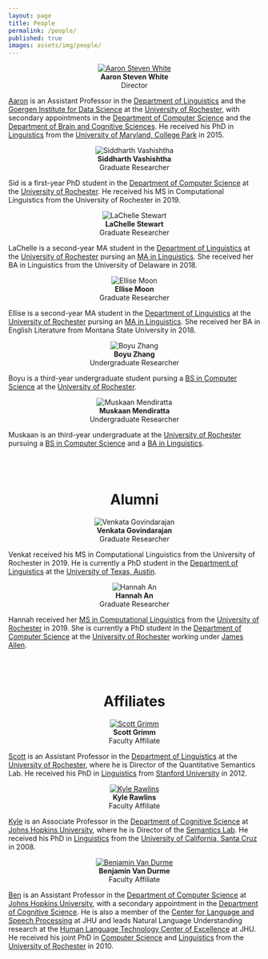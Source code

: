 ```yaml
---
layout: page
title: People
permalink: /people/
published: true
images: assets/img/people/
---
```


<div class="page" markdown="1">

<center>
<a href="http://aaronstevenwhite.io"><img class="people" alt="Aaron Steven White" src="{{ page.images | relative_url }}aaron-white.jpg" srcset="{{ page.images | relative_url }}aaron-white.jpg" /></a>
</center>  
<center><b>Aaron Steven White</b></center>
<center>Director</center>

[Aaron](http://aaronstevenwhite.io) is an Assistant Professor in the [Department of Linguistics](http://www.sas.rochester.edu/lin/index.html) and the [Goergen Institute for Data Science](http://www.sas.rochester.edu/dsc/) at the [University of Rochester](https://www.rochester.edu/), with secondary appointments in the [Department of Computer Science](https://www.cs.rochester.edu/) and the [Department of Brain and Cognitive Sciences](http://www.sas.rochester.edu/bcs/). He received his PhD in [Linguistics](http://ling.umd.edu/) from the [University of Maryland, College Park](https://www.umd.edu/) in 2015.

<center>
<img class="people" alt="Siddharth Vashishtha" src="{{ page.images | relative_url }}siddharth-vashishtha.jpg" srcset="{{ page.images | relative_url }}siddharth-vashishtha.jpg" /></center>  
<center><b>Siddharth Vashishtha</b>
</center>
<center>Graduate Researcher</center>

Sid is a first-year PhD student in the [Department of Computer Science](https://www.cs.rochester.edu/) at the [University of Rochester](https://www.rochester.edu/). He received his MS in Computational Linguistics from the University of Rochester in 2019.

<center>
<img class="people" alt="LaChelle Stewart" src="{{ page.images | relative_url }}lachelle-stewart.jpg" srcset="{{ page.images | relative_url }}lachelle-stewart.jpg" /></center>  
<center><b>LaChelle Stewart</b>
</center>
<center>Graduate Researcher</center>

LaChelle is a second-year MA student in the [Department of Linguistics](http://www.sas.rochester.edu/lin/graduate/MS.html) at the [University of Rochester](https://www.rochester.edu/) pursing an [MA in Linguistics](http://www.sas.rochester.edu/lin/graduate/master.html). She received her BA in Linguistics from the University of Delaware in 2018.

<center>
<img class="people" alt="Ellise Moon" src="{{ page.images | relative_url }}ellise-moon.jpg" srcset="{{ page.images | relative_url }}ellise-moon.jpg" /></center>  
<center><b>Ellise Moon</b>
</center>
<center>Graduate Researcher</center>

Ellise is a second-year MA student in the [Department of Linguistics](http://www.sas.rochester.edu/lin/graduate/MS.html) at the [University of Rochester](https://www.rochester.edu/) pursing an [MA in Linguistics](http://www.sas.rochester.edu/lin/graduate/master.html). She received her BA in English Literature from Montana State University in 2018.

<center>
<img class="people" alt="Boyu Zhang" src="{{ page.images | relative_url }}boyu-zhang.jpg" srcset="{{ page.images | relative_url }}boyu-zhang.jpg" /></center>  
<center><b>Boyu Zhang</b>
</center>
<center>Undergraduate Researcher</center>

Boyu is a third-year undergraduate student pursing a [BS in Computer Science](https://www.cs.rochester.edu/undergraduate/index.html) at the [University of Rochester](https://www.rochester.edu/).


<center>
<img class="people" alt="Muskaan Mendiratta" src="{{ page.images | relative_url }}muskaan-mendiratta.jpg" srcset="{{ page.images | relative_url }}muskaan-mendiratta.jpg" /></center>  
<center><b>Muskaan Mendiratta</b>
</center>
<center>Undergraduate Researcher</center>

Muskaan is an third-year undergraduate at the [University of Rochester](https://www.rochester.edu/) pursuing a [BS in Computer Science](https://www.cs.rochester.edu/undergraduate/index.html) and a [BA in Linguistics](http://www.sas.rochester.edu/lin/undergraduate/index.html).

<br/>
<br/>

<center><h1>Alumni</h1></center>

<center>
<img class="people" alt="Venkata Govindarajan" src="{{ page.images | relative_url }}venkata-govindarajan.jpg" srcset="{{ page.images | relative_url }}venkata-govindarajan.jpg" /></center>  
<center><b>Venkata Govindarajan</b>
</center>
<center>Graduate Researcher</center>

Venkat received his MS in Computational Linguistics from the University of Rochester in 2019. He is currently a PhD student in the [Department of Linguistics](https://liberalarts.utexas.edu/linguistics/) at the [University of Texas, Austin](https://www.utexas.edu/).

<center>
<img class="people" alt="Hannah An" src="{{ page.images | relative_url }}hannah-an.jpg" srcset="{{ page.images | relative_url }}hannah-an.jpg" /></center>  
<center><b>Hannah An</b>
</center>
<center>Graduate Researcher</center>

Hannah received her [MS in Computational Linguistics](http://www.sas.rochester.edu/lin/graduate/MS.html) from the [University of Rochester](https://www.rochester.edu/) in 2019. She is currently a PhD student in the [Department of Computer Science](https://www.cs.rochester.edu/) at the [University of Rochester](https://www.rochester.edu/) working under [James Allen](http://www.cs.rochester.edu/~james/).

<br/>
<br/>

<center><h1>Affiliates</h1></center>

<center>
<a href="http://www.sas.rochester.edu/lin/sgrimm/"><img class="people" alt="Scott Grimm" src="{{ page.images | relative_url }}scott-grimm.jpg" srcset="{{ page.images | relative_url }}scott-grimm.jpg" /></a>
</center>  
<center><b>Scott Grimm</b></center>
<center>Faculty Affiliate</center>

[Scott](http://www.sas.rochester.edu/lin/sgrimm/) is an Assistant Professor in the [Department of Linguistics](http://www.sas.rochester.edu/lin/index.html) at the [University of Rochester](https://www.rochester.edu/), where he is Director of the Quantitative Semantics Lab. He received his PhD in [Linguistics](https://linguistics.stanford.edu/) from [Stanford University](https://www.stanford.edu/) in 2012.

<center>
<a href="http://sites.krieger.jhu.edu/rawlins/"><img class="people" alt="Kyle Rawlins" src="{{ page.images | relative_url }}kyle-rawlins.jpg" srcset="{{ page.images | relative_url }}kyle-rawlins.jpg" /></a></center>  
<center><b>Kyle Rawlins</b></center>
<center>Faculty Affiliate</center>

[Kyle](http://sites.krieger.jhu.edu/rawlins/) is an Associate Professor in the [Department of Cognitive Science](http://cogsci.jhu.edu/) at [Johns Hopkins University](https://www.jhu.edu/), where he is Director of the [Semantics Lab](http://sites.krieger.jhu.edu/rawlins/semantics-lab/). He received his PhD in [Linguistics](https://linguistics.ucsc.edu/) from the [University of California, Santa Cruz](https://www.ucsc.edu/) in 2008.

<center>
<a href="http://www.cs.jhu.edu/~vandurme/"><img class="people" alt="Benjamin Van Durme" src="{{ page.images | relative_url }}benjamin-vandurme.jpg" srcset="{{ page.images | relative_url }}benjamin-vandurme.jpg" /></a></center>  
<center><b>Benjamin Van Durme</b></center>
<center>Faculty Affiliate</center>

[Ben](http://www.cs.jhu.edu/~vandurme/) is an Assistant Professor in the [Department of Computer Science](https://www.cs.jhu.edu/) at [Johns Hopkins University](https://www.jhu.edu/), with a secondary appointment in the [Department of Cognitive Science](http://cogsci.jhu.edu/). He is also a member of the [Center for Language and Speech Processing](https://www.clsp.jhu.edu/) at JHU and leads Natural Language Understanding research at the [Human Language Technology Center of Excellence](https://hltcoe.jhu.edu/) at JHU. He received his joint PhD in [Computer Science](https://www.cs.rochester.edu/) and [Linguistics](http://www.sas.rochester.edu/lin/index.html) from the [University of Rochester](https://www.rochester.edu/) in 2010.

</div>
